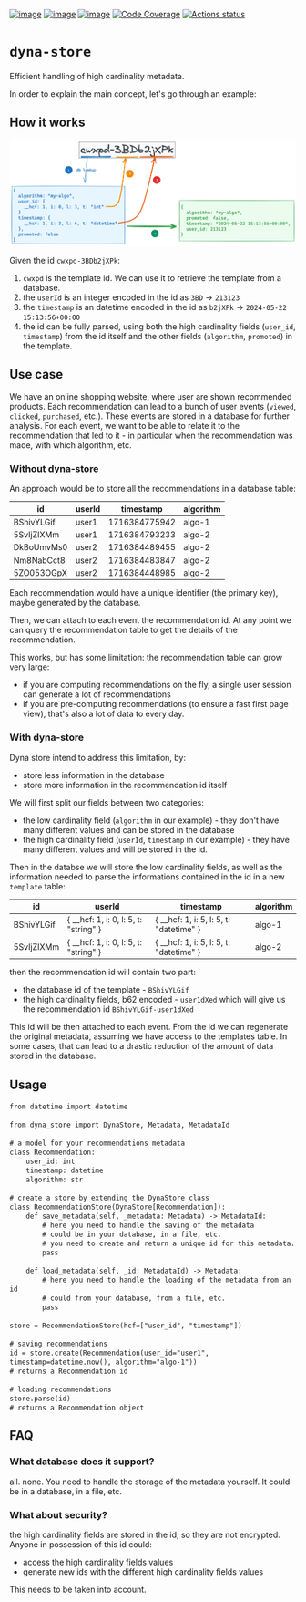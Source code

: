 [![image](https://img.shields.io/pypi/v/dyna-store.svg)](https://pypi.python.org/pypi/dyna-store)
[![image](https://img.shields.io/pypi/l/dyna-store.svg)](https://pypi.python.org/pypi/dyna-store)
[![image](https://img.shields.io/pypi/pyversions/dyna-store.svg)](https://pypi.python.org/pypi/dyna-store)
[![Code Coverage](https://img.shields.io/codecov/c/github/brightnetwork/dyna-store)](https://app.codecov.io/gh/brightnetwork/dyna-store)
[![Actions status](https://github.com/brightnetwork/dyna-store/workflows/test/badge.svg)](https://github.com/brightnetwork/dyna-store/actions)

# `dyna-store`

Efficient handling of high cardinality metadata.

In order to explain the main concept, let's go through an example:


## How it works

![schema](./docs/schema.png)

Given the id `cwxpd-3BDb2jXPk`:
1. `cwxpd` is the template id. We can use it to retrieve the template from a database.
2. the `userId` is an integer encoded in the id as `3BD` -> `213123`
3. the `timestamp` is an datetime encoded in the id as `b2jXPk` -> `2024-05-22 15:13:56+00:00`
4. the id can be fully parsed, using both the high cardinality fields (`user_id`, `timestamp`) from the id itself and the other fields (`algorithm`, `promoted`) in the template.


## Use case

We have an online shopping website, where user are shown recommended products.
Each recommendation can lead to a bunch of user events (`viewed`, `clicked`, `purchased`, etc.). These events are stored in a database for further analysis.
For each event, we want to be able to relate it to the recommendation that led to it - in particular when the recommendation was made, with which algorithm, etc.

### Without dyna-store

An approach would be to store all the recommendations in a database table:

| id | userId | timestamp | algorithm |
| --- | --- | --- | --- |
| BShivYLGif | user1 | 1716384775942 | algo-1 |
| 5SvIjZIXMm | user1 | 1716384793233 | algo-2 |
| DkBoUmvMs0 | user2 | 1716384489455 | algo-2 |
| Nm8NabCct8 | user2 | 1716384483847 | algo-2 |
| 5ZO053OGpX | user2 | 1716384448985 | algo-2 |

Each recommendation would have a unique identifier (the primary key), maybe generated by the database.

Then, we can attach to each event the recommendation id. At any point we can query the recommendation table to get the details of the recommendation.

This works, but has some limitation: the recommendation table can grow very large:
- if you are computing recommendations on the fly, a single user session can generate a lot of recommendations
- if you are pre-computing recommendations (to ensure a fast first page view), that's also a lot of data to every day.

### With dyna-store

Dyna store intend to address this limitation, by:
- store less information in the database
- store more information in the recommendation id itself

We will first split our fields between two categories:
- the low cardinality field (`algorithm` in our example) - they don't have many different values and can be stored in the database
- the high cardinality field (`userId`, `timestamp` in our example) - they have many different values and will be stored in the id.

Then in the databse we will store the low cardinality fields, as well as the information needed to parse the informations contained in the id in a new `template` table:

| id | userId | timestamp | algorithm |
| --- | --- | --- | --- |
| BShivYLGif | { __hcf: 1, i: 0, l: 5, t: "string" } | { __hcf: 1, i: 5, l: 5, t: "datetime" } | algo-1 |
| 5SvIjZIXMm | { __hcf: 1, i: 0, l: 5, t: "string" } | { __hcf: 1, i: 5, l: 5, t: "datetime" } | algo-2 |

then the recommendation id will contain two part:
- the database id of the template - `BShivYLGif`
- the high cardinality fields, b62 encoded - `user1dXed`
which will give us the recommendation id `BShivYLGif-user1dXed`

This id will be then attached to each event. From the id we can regenerate the original metadata, assuming we have access to the templates table.
In some cases, that can lead to a drastic reduction of the amount of data stored in the database.


## Usage

```python3
from datetime import datetime

from dyna_store import DynaStore, Metadata, MetadataId

# a model for your recommendations metadata
class Recommendation:
    user_id: int
    timestamp: datetime
    algorithm: str

# create a store by extending the DynaStore class
class RecommendationStore(DynaStore[Recommendation]):
    def save_metadata(self, _metadata: Metadata) -> MetadataId:
        # here you need to handle the saving of the metadata
        # could be in your database, in a file, etc.
        # you need to create and return a unique id for this metadata.
        pass

    def load_metadata(self, _id: MetadataId) -> Metadata:
        # here you need to handle the loading of the metadata from an id
        # could from your database, from a file, etc.
        pass

store = RecommendationStore(hcf=["user_id", "timestamp"])

# saving recommendations
id = store.create(Recommendation(user_id="user1", timestamp=datetime.now(), algorithm="algo-1"))
# returns a Recommendation id

# loading recommendations
store.parse(id)
# returns a Recommendation object
```


## FAQ

### What database does it support?

all. none. You need to handle the storage of the metadata yourself. It could be in a database, in a file, etc.

### What about security?

the high cardinality fields are stored in the id, so they are not encrypted. Anyone in possession of this id could:
- access the high cardinality fields values
- generate new ids with the different high cardinality fields values

This needs to be taken into account.
